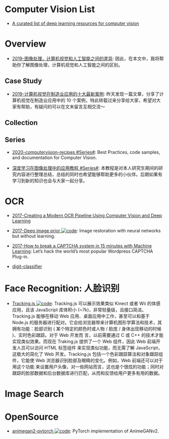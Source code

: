 # Computer Vision List

- [A curated list of deep learning resources for computer vision](https://github.com/kjw0612/awesome-deep-vision)

# Overview

- [2019-图像处理，计算机视觉和人工智能之间的差异](https://mp.weixin.qq.com/s/kLYm3hNFiEXNAlSW3Zaq5g): 因此，在本文中，我将帮助你了解图像处理，计算机视觉和人工智能之间的区别。

## Case Study

- [2019-计算机视觉在制造业应用的十大最新案例](https://mp.weixin.qq.com/s/hPzB0gpbJax3b65nx1Ovdw): 昨天发现一篇文章，分享了计算机视觉在制造业应用中的 10 个案例，特此转载过来分享给大家，希望对大家有帮助，有疑问的可以在文末留言互相交流～

## Collection

## Series

- [2020-computervision-recipes #Series#](https://github.com/microsoft/computervision-recipes): Best Practices, code samples, and documentation for Computer Vision.

- [深度学习在图像处理中的应用教程 #Series#](https://github.com/WZMIAOMIAO/deep-learning-for-image-processing): 本教程是对本人研究生期间的研究内容进行整理总结，总结的同时也希望能够帮助更多的小伙伴。后期如果有学习到新的知识也会与大家一起分享。

# OCR

- [2017-Creating a Modern OCR Pipeline Using Computer Vision and Deep Learning]()

- [2017-Deep image prior ![code](https://shorturl.at/dlxyK)](https://github.com/DmitryUlyanov/deep-image-prior): Image restoration with neural networks but without learning.

- [2017-How to break a CAPTCHA system in 15 minutes with Machine Learning](https://parg.co/UsP): Let’s hack the world’s most popular Wordpress CAPTCHA Plug-in.

- [digit-classifier](https://github.com/karandesai-96/digit-classifier)

# Face Recognition: 人脸识别

- [Tracking.js ![code](https://shorturl.at/dlxyK)](https://trackingjs.com/docs.html#introduction): Tracking.js 可以展示效果类似 Kinect 或者 Wii 的体感应用，且该 JavaScript 库体积小 (~7k)，非常轻量级，且接口简洁。Tracking.js 能够在移动 Web 应用、桌面应用中工作，甚至可以和基于 Node.js 的服务器进行配对。它会给浏览器带来计算机图形学算法和技术，其拥有功能：脸部识别 ( 某个特定的颜色时或人物 / 脸庞 / 身体出现移动的时候 )、实时色彩跟踪。对于 Web 开发而 言，以前需要通过 C 或 C++ 的技术才能实现类似效果。而现在 Traking.js 提供了一个 Web 组件，因此 Web 前端开发人员可以访问 HTML 标签组件 来实现类似功能，而无需了解 JavaScript，这极大的简化了 Web 开发。Tracking.js 包括一个色彩跟踪算法和对象跟踪组件，它能使 Web 浏览器识别脸部及眼睛的变化。例如，Web 前端还可以对于用这个功能 来设置用户头像，对一些网站而言，这也是个很炫的功能；同时对跟踪的脸部数据和后台数据库进行匹配，从而和反馈给用户更多有用的数据。

# Image Search

# OpenSource

- [animegan2-pytorch ![code](https://shorturl.at/dlxyK)](https://github.com/bryandlee/animegan2-pytorch): PyTorch implementation of AnimeGANv2.
